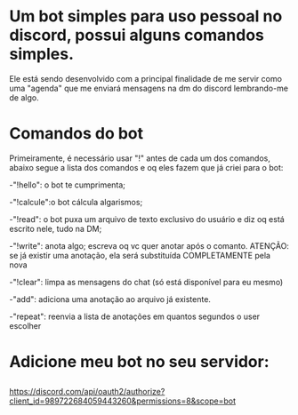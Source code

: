 # Um bot simples para uso pessoal no discord, possui alguns comandos simples.

Ele está sendo desenvolvido com a principal finalidade de me servir como uma "agenda" que me enviará mensagens na dm do discord lembrando-me de algo.

# Comandos do bot
Primeiramente, é necessário usar "!" antes de cada um dos comandos, abaixo segue a lista dos comandos e oq eles fazem que já criei para o bot:<p></p>

-"!hello": o bot te cumprimenta;<p></p>
-"!calcule":o bot cálcula algarismos;<p></p>
-"!read": o bot puxa um arquivo de texto exclusivo do usuário e diz oq está escrito nele, tudo na DM;<p></p>
-"!write": anota algo; escreva oq vc quer anotar após o comanto. ATENÇÃO: se já existir uma anotação, ela será substituída COMPLETAMENTE pela nova<p></p>
-"!clear": limpa as mensagens do chat (só está disponível para eu mesmo)<p></p>
-"add": adiciona uma anotação ao arquivo já existente.<p></p>
-"repeat": reenvia a lista de anotações em quantos segundos o user escolher<p></p>
# Adicione meu bot no seu servidor:<p></p>
https://discord.com/api/oauth2/authorize?client_id=989722684059443260&permissions=8&scope=bot<p></p>

